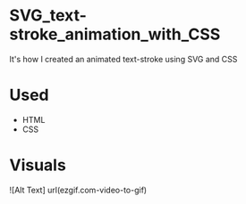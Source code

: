 # SVG_text-stroke_animation_with_CSS
It's how I created an animated text-stroke using SVG and CSS

# Used
- HTML
- CSS

# Visuals

![Alt Text] url(ezgif.com-video-to-gif)
